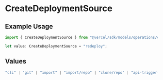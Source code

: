 # CreateDeploymentSource

## Example Usage

```typescript
import { CreateDeploymentSource } from "@vercel/sdk/models/operations/createdeployment.js";

let value: CreateDeploymentSource = "redeploy";
```

## Values

```typescript
"cli" | "git" | "import" | "import/repo" | "clone/repo" | "api-trigger-git-deploy" | "redeploy"
```